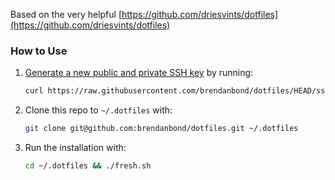 Based on the very helpful [https://github.com/driesvints/dotfiles](https://github.com/driesvints/dotfiles)

### How to Use

1. [Generate a new public and private SSH key](https://docs.github.com/en/github/authenticating-to-github/generating-a-new-ssh-key-and-adding-it-to-the-ssh-agent) by running:

   ```zsh
   curl https://raw.githubusercontent.com/brendanbond/dotfiles/HEAD/ssh.sh | sh -s "<your-email-address>"
   ```

2. Clone this repo to `~/.dotfiles` with:

    ```zsh
    git clone git@github.com:brendanbond/dotfiles.git ~/.dotfiles
    ```

3. Run the installation with:

    ```zsh
    cd ~/.dotfiles && ./fresh.sh
    ```
